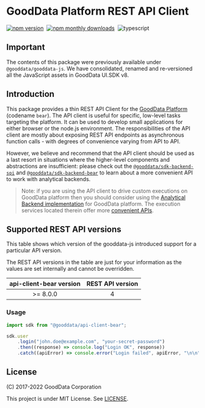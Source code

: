 # GoodData Platform REST API Client

[![npm version](https://img.shields.io/npm/v/@gooddata/api-client-bear)](https://www.npmjs.com/@gooddata/api-client-bear)&nbsp;
[![npm monthly downloads](https://img.shields.io/npm/dm/@gooddata/api-client-bear)](https://npmcharts.com/compare/@gooddata/api-client-bear?minimal=true)&nbsp;
![typescript](https://img.shields.io/badge/typescript-first-blue?logo=typescript)

## Important

The contents of this package were previously available under `@gooddata/gooddata-js`. We have consolidated, renamed
and re-versioned all the JavaScript assets in GoodData UI.SDK v8.

## Introduction

This package provides a thin REST API Client for the [GoodData Platform](https://sdk.gooddata.com/gooddata-ui/docs/platform_intro.html) (codename `bear`). The API client is useful for specific,
low-level tasks targeting the platform. It can be used to develop small applications for either browser or the node.js
environment. The responsibilities of the API client are mostly about exposing REST API endpoints as asynchronous
function calls - with degrees of convenience varying from API to API.

However, we believe and recommend that the API client should be used as a last resort in situations where the higher-level
components and abstractions are insufficient: please check out the [`@gooddata/sdk-backend-spi`](https://www.npmjs.com/package/@gooddata/sdk-backend-spi) and
[`@gooddata/sdk-backend-bear`](https://www.npmjs.com/package/@gooddata/sdk-backend-bear) to learn about a more convenient API to work with analytical backends.

> Note: if you are using the API client to drive custom executions on GoodData platform then you should consider
> using the [Analytical Backend implementation](https://www.npmjs.com/package/@gooddata/sdk-backend-bear) for GoodData platform. The execution services
> located therein offer more [convenient APIs](https://sdk.gooddata.com/gooddata-ui/docs/custom_execution.html).

## Supported REST API versions

This table shows which version of the gooddata-js introduced support for a particular API version.

The REST API versions in the table are just for your information as the values are set internally and cannot be overridden.

| api-client-bear version | REST API version |
| :---------------------: | :--------------: |
|        \>= 8.0.0        |        4         |

### Usage

```js
import sdk from "@gooddata/api-client-bear";

sdk.user
    .login("john.doe@example.com", "your-secret-password")
    .then((response) => console.log("Login OK", response))
    .catch((apiError) => console.error("Login failed", apiError, "\n\n", apiError.responseBody));
```

## License

(C) 2017-2022 GoodData Corporation

This project is under MIT License. See [LICENSE](https://github.com/gooddata/gooddata-ui-sdk/blob/master/libs/api-client-bear/LICENSE).
